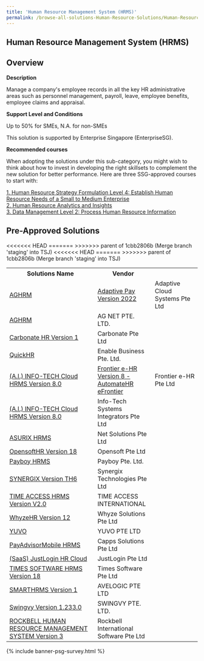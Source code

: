```yaml
---
title: 'Human Resource Management System (HRMS)'
permalink: /browse-all-solutions-Human-Resource-Solutions/Human-Resource-Management-System--HRMS-
---
```


## Human Resource Management System (HRMS)
## Overview

**Description**

Manage a company's employee records in all the key HR administrative areas such as personnel management, payroll, leave, employee benefits, employee claims and appraisal.

**Support Level and Conditions**

Up to 50% for SMEs, N.A. for non-SMEs

This solution is supported by Enterprise Singapore (EnterpriseSG).

**Recommended courses**

When adopting the solutions under this sub-category, you might wish to think about how to invest in developing the right skillsets to complement the new solution for better performance. Here are three SSG-approved courses to start with:

<a href='https://sfec.enterprisejobskills.gov.sg/Course_Internet/CourseDetail.aspx?CoursesReferenceNumber=TGS-2018502798'  target='_blank' rel='noopener'>1. Human Resource Strategy Formulation Level 4: Establish Human Resource Needs of a Small to Medium Enterprise</a><br>
<a href='https://sfec.enterprisejobskills.gov.sg/Course_Internet/CourseDetail.aspx?CoursesReferenceNumber=TGS-2019504638'  target='_blank' rel='noopener'>2. Human Resource Analytics and Insights</a><br>
<a href='https://sfec.enterprisejobskills.gov.sg/Course_Internet/CourseDetail.aspx?CoursesReferenceNumber=TGS-2018502767'  target='_blank' rel='noopener'>3. Data Management Level 2: Process Human Resource Information</a><br>

## Pre-Approved Solutions

<table>
<tr>
<th style='width: auto;'><b>Solutions Name</b></th>
<th style='width: 30%;'><b>Vendor</b></th>
</tr>
<tr>
<<<<<<< HEAD
<td><a href='/productivity-solutions-grant/solutionrepo/200603625R-AGHRM-G' target='_blank'>AGHRM</a><br></td>
=======
<td><a href='/productivity-solutions-grant/solutionrepo/solution38' target='_blank'>Adaptive Pay Version 2022</a><br></td>
<td>Adaptive Cloud Systems Pte Ltd</td>
</tr>
<tr>
<td><a href='/productivity-solutions-grant/solutionrepo/solution53' target='_blank'>AGHRM</a><br></td>
>>>>>>> parent of 1cbb2806b (Merge branch 'staging' into TSJ)
<td>AG NET PTE. LTD.</td>
</tr>
<tr>
<td><a href='/productivity-solutions-grant/solutionrepo/solution136' target='_blank'>Carbonate HR Version 1</a><br></td>
<td>Carbonate Pte Ltd</td>
</tr>
<tr>
<td><a href='/productivity-solutions-grant/solutionrepo/solution211' target='_blank'>QuickHR</a><br></td>
<td>Enable Business Pte. Ltd.</td>
</tr>
<tr>
<<<<<<< HEAD
<td><a href='/productivity-solutions-grant/solutionrepo/200711480W-AI-INFOTECH-Cloud-HRMS-v-80-G' target='_blank'>(A.I.) INFO-TECH Cloud HRMS Version 8.0</a><br></td>
=======
<td><a href='/productivity-solutions-grant/solutionrepo/solution243' target='_blank'>Frontier e-HR Version 8 - AutomateHR eFrontier</a><br></td>
<td>Frontier e-HR Pte Ltd </td>
</tr>
<tr>
<td><a href='/productivity-solutions-grant/solutionrepo/solution308' target='_blank'>(A.I.) INFO-TECH Cloud HRMS Version 8.0</a><br></td>
>>>>>>> parent of 1cbb2806b (Merge branch 'staging' into TSJ)
<td>Info-Tech Systems Integrators Pte Ltd</td>
</tr>
<tr>
<td><a href='/productivity-solutions-grant/solutionrepo/solution407' target='_blank'>ASURIX HRMS</a><br></td>
<td>Net Solutions Pte Ltd</td>
</tr>
<tr>
<td><a href='/productivity-solutions-grant/solutionrepo/solution446' target='_blank'>OpensoftHR Version 18</a><br></td>
<td>Opensoft Pte Ltd</td>
</tr>
<tr>
<td><a href='/productivity-solutions-grant/solutionrepo/solution454' target='_blank'>Payboy HRMS</a><br></td>
<td>Payboy Pte. Ltd.</td>
</tr>
<tr>
<td><a href='/productivity-solutions-grant/solutionrepo/solution552' target='_blank'>SYNERGIX Version TH6</a><br></td>
<td>Synergix Technologies Pte Ltd</td>
</tr>
<tr>
<td><a href='/productivity-solutions-grant/solutionrepo/solution592' target='_blank'>TIME ACCESS HRMS Version V2.0</a><br></td>
<td>TIME ACCESS INTERNATIONAL</td>
</tr>
<tr>
<td><a href='/productivity-solutions-grant/solutionrepo/solution654' target='_blank'>WhyzeHR Version 12</a><br></td>
<td>Whyze Solutions Pte Ltd</td>
</tr>
<tr>
<td><a href='/productivity-solutions-grant/solutionrepo/solution676' target='_blank'>YUVO</a><br></td>
<td>YUVO PTE LTD</td>
</tr>
<tr>
<td><a href='/productivity-solutions-grant/solutionrepo/solution1050' target='_blank'>PayAdvisorMobile HRMS</a><br></td>
<td>Capps Solutions Pte Ltd</td>
</tr>
<tr>
<td><a href='/productivity-solutions-grant/solutionrepo/solution1065' target='_blank'>(SaaS) JustLogin HR Cloud</a><br></td>
<td>JustLogin Pte Ltd</td>
</tr>
<tr>
<td><a href='/productivity-solutions-grant/solutionrepo/solution1207' target='_blank'>TIMES SOFTWARE HRMS Version 18</a><br></td>
<td>Times Software Pte Ltd</td>
</tr>
<tr>
<td><a href='/productivity-solutions-grant/solutionrepo/solution1235' target='_blank'>SMARTHRMS Version 1</a><br></td>
<td>AVELOGIC PTE LTD</td>
</tr>
<tr>
<td><a href='/productivity-solutions-grant/solutionrepo/solution1271' target='_blank'>Swingvy Version 1.233.0</a><br></td>
<td>SWINGVY PTE. LTD.</td>
</tr>
<tr>
<td><a href='/productivity-solutions-grant/solutionrepo/solution1372' target='_blank'>ROCKBELL HUMAN RESOURCE MANAGEMENT SYSTEM Version 3</a><br></td>
<td>Rockbell International Software Pte Ltd</td>
</tr>
</table>

{% include banner-psg-survey.html %}
